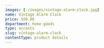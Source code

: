 ```yaml
---
images: [./images/vintage-alarm-clock.jpg]
name: Vintage Alarm Clock
price: $50.00
department: home-goods
type: accents
slug: vintage-alarm-clock
contentType: product details
---
```

